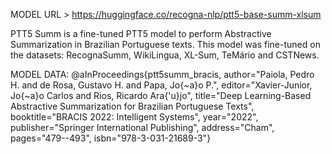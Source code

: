 MODEL URL > https://huggingface.co/recogna-nlp/ptt5-base-summ-xlsum

PTT5 Summ is a fine-tuned PTT5 model to perform Abstractive Summarization in Brazilian Portuguese texts. This model was fine-tuned on the datasets: RecognaSumm, WikiLingua, XL-Sum, TeMário and CSTNews.

MODEL DATA: 
@aInProceedings{ptt5summ_bracis,
  author="Paiola, Pedro H.
    and de Rosa, Gustavo H.
    and Papa, Jo{\~a}o P.",
  editor="Xavier-Junior, Jo{\~a}o Carlos
    and Rios, Ricardo Ara{\'u}jo",
  title="Deep Learning-Based Abstractive Summarization for Brazilian Portuguese Texts",
  booktitle="BRACIS 2022: Intelligent Systems",
  year="2022",
  publisher="Springer International Publishing",
  address="Cham",
  pages="479--493",
  isbn="978-3-031-21689-3"}


